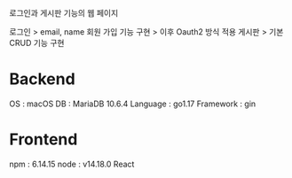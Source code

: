 로그인과 게시판 기능의 웹 페이지

로그인 > email, name 회원 가입 기능 구현 > 이후 Oauth2 방식 적용 
게시판 > 기본 CRUD 기능 구현

# Backend
OS : macOS
DB : MariaDB 10.6.4
Language : go1.17
Framework : gin

# Frontend
npm : 6.14.15
node : v14.18.0
React
